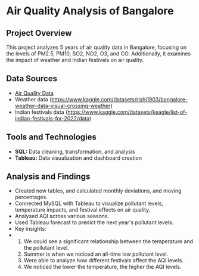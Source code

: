 # Air Quality Analysis of Bangalore

## Project Overview
This project analyzes 5 years of air quality data in Bangalore, focusing on the levels of PM2.5, PM10, SO2, NO2, O3, and CO. Additionally, it examines the impact of weather and Indian festivals on air quality.

## Data Sources
- [Air Quality Data](https://aqicn.org)
- Weather data (https://www.kaggle.com/datasets/rishi1903/bangalore-weather-data-visual-crossing-weather)
- Indian festivals data (https://www.kaggle.com/datasets/keagle/list-of-indian-festivals-for-2022/data)

## Tools and Technologies
- **SQL:** Data cleaning, transformation, and analysis
- **Tableau:** Data visualization and dashboard creation

## Analysis and Findings
- Created new tables, and calculated monthly deviations, and moving percentages.
- Connected MySQL with Tableau to visualize pollutant levels, temperature impacts, and festival effects on air quality.
- Analysed AQI across various seasons.
- Used Tableau forecast to predict the next year's pollutant levels.
- Key insights:
- 1. We could see a significant relationship between the temperature and the pollutant level.
  2. Summer is when we noticed an all-time low pollutant level.
  3. Were able to analyze how different festivals affect the AQI levels.
  4. We noticed the lower the temperature, the higher the AQI levels.


